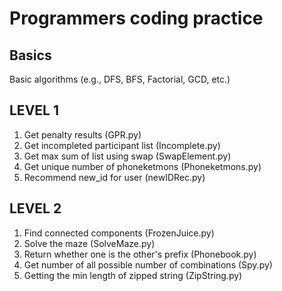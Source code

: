 # Programmers coding practice

## Basics
Basic algorithms (e.g., DFS, BFS, Factorial, GCD, etc.)

## LEVEL 1
1. Get penalty results (GPR.py)
2. Get incompleted participant list (Incomplete.py)
3. Get max sum of list using swap (SwapElement.py)
4. Get unique number of phoneketmons (Phoneketmons.py)
5. Recommend new_id for user (newIDRec.py)

## LEVEL 2
1. Find connected components (FrozenJuice.py)
2. Solve the maze (SolveMaze.py)
3. Return whether one is the other's prefix (Phonebook.py)
4. Get number of all possible number of combinations (Spy.py)
5. Getting the min length of zipped string (ZipString.py)
